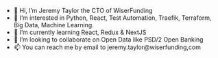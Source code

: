 - 👋 Hi, I’m Jeremy Taylor the CTO of WiserFunding
- 👀 I’m interested in Python, React, Test Automation, Traefik, Terraform, Big Data, Machine Learning.
- 🌱 I’m currently learning React, Redux & NextJS
- 💞️ I’m looking to collaborate on Open Data like PSD/2 Open Banking
- 📫 You can reach me by email to jeremy.taylor@wiserfunding,com

<!---
Wiserfunding-CTO/Wiserfunding-CTO is a ✨ special ✨ repository because its `README.md` (this file) appears on your GitHub profile.
You can click the Preview link to take a look at your changes.
--->
